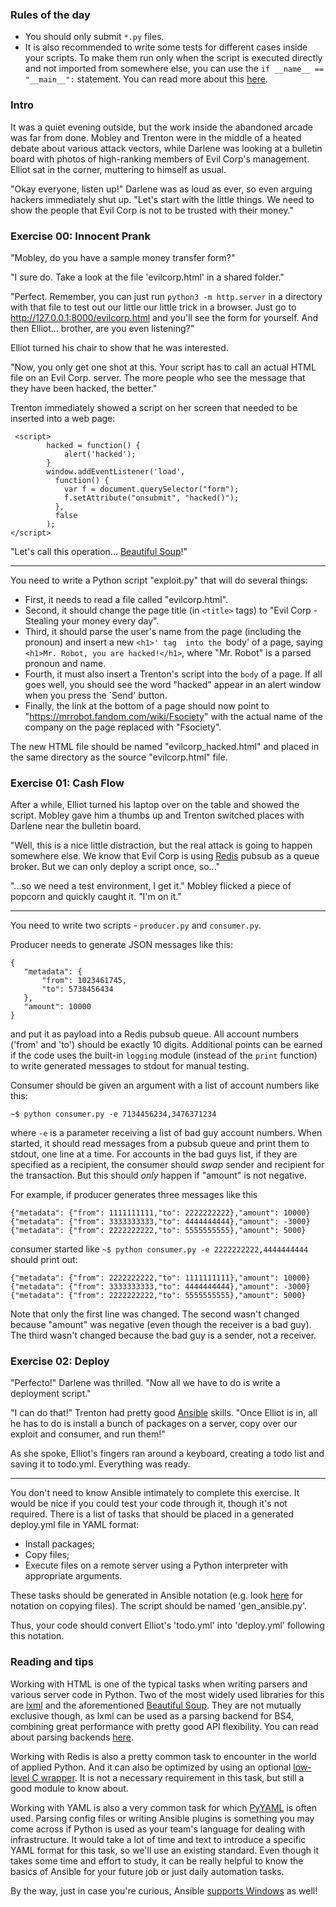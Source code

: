 ### Rules of the day

- You should only submit `*.py` files.
- It is also recommended to write some tests for different cases inside your scripts. To make them run only when the script is executed directly and not imported from somewhere else, you can use the `if __name__ == "__main__":` statement. You can read more about this [here](https://www.geeksforgeeks.org/what-does-the-if-__name__-__main__-do/).

### Intro

It was a quiet evening outside, but the work inside the abandoned arcade was far from done. Mobley and Trenton were in the middle of a heated debate about various attack vectors, while Darlene was looking at a bulletin board with photos of high-ranking members of Evil Corp's management. Elliot sat in the corner, muttering to himself as usual. 

"Okay everyone, listen up!" Darlene was as loud as ever, so even arguing hackers immediately shut up. "Let's start with the little things. We need to show the people that Evil Corp is not to be trusted with their money."

### Exercise 00: Innocent Prank

 "Mobley, do you have a sample money transfer form?"

 "I sure do. Take a look at the file 'evilcorp.html' in a shared folder."

 "Perfect. Remember, you can just run `python3 -m http.server` in a directory with that file to test out our little our little trick in a browser. Just go to http://127.0.0.1:8000/evilcorp.html and you'll see the form for yourself. And then Elliot... brother, are you even listening?"

Elliot turned his chair to show that he was interested.

 "Now, you only get one shot at this. Your script has to call an actual HTML file on an Evil Corp. server. The more people who see the message that they have been hacked, the better."

Trenton immediately showed a script on her screen that needed to be inserted into a web page:

```
 <script>
        hacked = function() {
            alert('hacked');
        }
        window.addEventListener('load', 
          function() { 
            var f = document.querySelector("form");
            f.setAttribute("onsubmit", "hacked()");
          },
          false
        );
</script>
```

 "Let's call this operation... [Beautiful Soup](https://www.crummy.com/software/BeautifulSoup/bs4/doc/)!"

-----

You need to write a Python script "exploit.py" that will do several things:

- First, it needs to read a file called "evilcorp.html".
- Second, it should change the page title (in `<title>` tags) to "Evil Corp - Stealing your money every day".
- Third, it should parse the user's name from the page (including the pronoun) and insert a new `<h1>' tag  into the `body' of a page, saying `<h1>Mr. Robot, you are hacked!</h1>`, where "Mr. Robot" is a parsed pronoun and name.
- Fourth, it must also insert a Trenton's script into the `body` of a page. If all goes well, you should see the word "hacked" appear in an alert window when you press the `Send' button.
- Finally, the link at the bottom of a page should now point to "https://mrrobot.fandom.com/wiki/Fsociety" with the actual name of the company on the page replaced with "Fsociety".

The new HTML file should be named "evilcorp_hacked.html" and placed in the same directory as the source "evilcorp.html" file.

### Exercise 01: Cash Flow

After a while, Elliot turned his laptop over on the table and showed the script. Mobley gave him a thumbs up and Trenton switched places with Darlene near the bulletin board.

 "Well, this is a nice little distraction, but the real attack is going to happen somewhere else. We know that Evil Corp is using [Redis](https://redis.io/) pubsub as a queue broker. But we can only deploy a script once, so..."

 "...so we need a test environment, I get it." Mobley flicked a piece of popcorn and quickly caught it. "I'm on it."

-----

You need to write two scripts - `producer.py` and `consumer.py`.

Producer needs to generate JSON messages like this:

```
{
   "metadata": {
       "from": 1023461745,
       "to": 5738456434
   },
   "amount": 10000
}
```

and put it as payload into a Redis pubsub queue. All account numbers ('from' and 'to') should be exactly 10 digits. Additional points can be earned if the code uses the built-in `logging` module (instead of the `print` function) to write generated messages to stdout for manual testing.

Consumer should be given an argument with a list of account numbers like this:

`~$ python consumer.py -e 7134456234,3476371234`

where `-e` is a parameter receiving a list of bad guy account numbers. When started, it should read messages from a pubsub queue and print them to stdout, one line at a time. For accounts in the bad guys list, if they are specified as a recipient, the consumer should *swap* sender and recipient for the transaction. But this should *only* happen if "amount" is not negative.

For example, if producer generates three messages like this

```
{"metadata": {"from": 1111111111,"to": 2222222222},"amount": 10000}
{"metadata": {"from": 3333333333,"to": 4444444444},"amount": -3000}
{"metadata": {"from": 2222222222,"to": 5555555555},"amount": 5000}
```

consumer started like `~$ python consumer.py -e 2222222222,4444444444` should print out:

```
{"metadata": {"from": 2222222222,"to": 1111111111},"amount": 10000}
{"metadata": {"from": 3333333333,"to": 4444444444},"amount": -3000}
{"metadata": {"from": 2222222222,"to": 5555555555},"amount": 5000}
```

Note that only the first line was changed. The second wasn't changed because "amount" was negative (even though the receiver is a bad guy). The third wasn't changed because the bad guy is a sender, not a receiver.

### Exercise 02: Deploy

 "Perfecto!" Darlene was thrilled. "Now all we have to do is write a deployment script."
 
 "I can do that!" Trenton had pretty good [Ansible](https://docs.ansible.com/ansible/latest/index.html) skills. "Once Elliot is in, all he has to do is install a bunch of packages on a server, copy over our exploit and consumer, and run them!"

As she spoke, Elliot's fingers ran around a keyboard, creating a todo list and saving it to todo.yml. Everything was ready.

-----

You don't need to know Ansible intimately to complete this exercise. It would be nice if you could test your code through it, though it's not required. There is a list of tasks that should be placed in a generated deploy.yml file in YAML format:

- Install packages;
- Copy files;
- Execute files on a remote server using a Python interpreter with appropriate arguments.

These tasks should be generated in Ansible notation (e.g. look [here](https://docs.ansible.com/ansible/latest/collections/ansible/builtin/copy_module.html) for notation
on copying files). The script should be named 'gen_ansible.py'.

Thus, your code should convert Elliot's 'todo.yml' into 'deploy.yml' following this notation.

### Reading and tips

Working with HTML is one of the typical tasks when writing parsers and various server code in Python. Two of the most widely used libraries for this are [lxml](https://lxml.de/) and the aforementioned [Beautiful Soup](https://www.crummy.com/software/BeautifulSoup/bs4/doc/). They are not mutually exclusive though, as lxml can be used as a parsing backend for BS4, combining great performance with pretty good API flexibility. You can read about parsing backends [here](https://www.crummy.com/software/BeautifulSoup/bs4/doc/#installing-a-parser).

Working with Redis is also a pretty common task to encounter in the world of applied Python. And it can also be optimized by using an optional [low-level C wrapper](https://github.com/redis/hiredis-py). It is not a necessary requirement in this task, but still a good module to know about.

Working with YAML is also a very common task for which [PyYAML](https://pyyaml.org/) is often used. Parsing config files or writing Ansible plugins is something you may come across if Python is used as your team's language for dealing with infrastructure. It would take a lot of time and text to introduce a specific YAML format for this task, so we'll use an existing standard. Even though it takes some time and effort to study, it can be really helpful to know the basics of Ansible for your future job or just daily automation tasks.

By the way, just in case you're curious, Ansible [supports Windows](https://docs.ansible.com/ansible/latest/user_guide/windows_usage.html) as well!    
